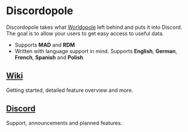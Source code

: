 # Discordopole

Discordopole takes what [Worldopole](https://github.com/brusselopole/Worldopole) left behind and puts it into Discord. The goal is to allow your users to get easy access to useful data.

- Supports **MAD** and **RDM**
- Written with language support in mind. Supports **English**, **German**, **French**, **Spanish** and **Polish**

## [Wiki](https://github.com/ccev/Discordopole/wiki)
Getting started, detailed feature overview and more.

## [Discord](https://discord.gg/cnT8Dmz)
Support, announcements and planned features.
